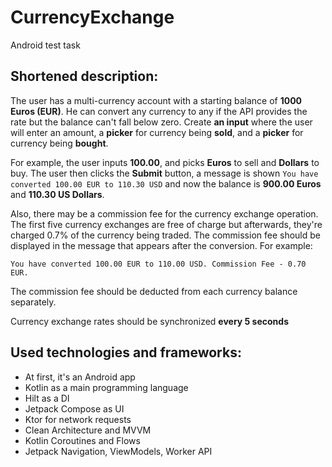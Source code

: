# CurrencyExchange
Android test task

## Shortened description:


The user has a multi-currency account with a starting balance of **1000 Euros (EUR)**. He can convert any currency to any if the API provides the rate but the balance can't fall below zero. Create **an input** where the user will enter an amount, a **picker** for currency being **sold**, and a **picker** for currency being **bought**.

For example, the user inputs **100.00**, and picks **Euros** to sell and **Dollars** to buy. The user then clicks the **Submit** button, a message is shown `You have converted 100.00 EUR to 110.30 USD` and now the balance is **900.00 Euros** and **110.30 US Dollars**.

Also, there may be a commission fee for the currency exchange operation. The first five currency exchanges are free of charge but afterwards, they're charged 0.7% of the currency being traded. The commission fee should be displayed in the message that appears after the conversion. For example:

```
You have converted 100.00 EUR to 110.00 USD. Commission Fee - 0.70 EUR.
```

The commission fee should be deducted from each currency balance separately.

Currency exchange rates should be synchronized **every 5 seconds**


## Used technologies and frameworks:
* At first, it's an Android app
* Kotlin as a main programming language
* Hilt as a DI
* Jetpack Compose as UI
* Ktor for network requests
* Clean Architecture and MVVM
* Kotlin Coroutines and Flows
* Jetpack Navigation, ViewModels, Worker API
